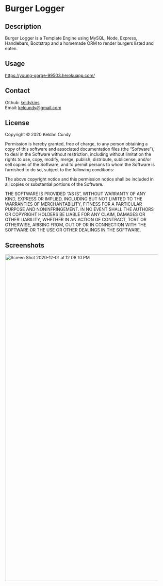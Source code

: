 # Burger Logger

## Description

Burger Logger is a Template Engine using MySQL, Node, Express, Handlebars, Bootstrap and a homemade ORM to render burgers listed and eaten.

## Usage

https://young-gorge-99503.herokuapp.com/

## Contact

Github: [keldykins](http://github.com/keldykins)
<br />
Email: [kelcundy@gmail.com](kelcundy@gmail.com)

## License

Copyright © 2020 Keldan Cundy

Permission is hereby granted, free of charge, to any person obtaining a copy of this software and associated documentation files (the “Software”), to deal in the Software without restriction, including without limitation the rights to use, copy, modify, merge, publish, distribute, sublicense, and/or sell copies of the Software, and to permit persons to whom the Software is furnished to do so, subject to the following conditions:

The above copyright notice and this permission notice shall be included in all copies or substantial portions of the Software.

THE SOFTWARE IS PROVIDED “AS IS”, WITHOUT WARRANTY OF ANY KIND, EXPRESS OR IMPLIED, INCLUDING BUT NOT LIMITED TO THE WARRANTIES OF MERCHANTABILITY, FITNESS FOR A PARTICULAR PURPOSE AND NONINFRINGEMENT. IN NO EVENT SHALL THE AUTHORS OR COPYRIGHT HOLDERS BE LIABLE FOR ANY CLAIM, DAMAGES OR OTHER LIABILITY, WHETHER IN AN ACTION OF CONTRACT, TORT OR OTHERWISE, ARISING FROM, OUT OF OR IN CONNECTION WITH THE SOFTWARE OR THE USE OR OTHER DEALINGS IN THE SOFTWARE.

## Screenshots

<img width="1075" alt="Screen Shot 2020-12-01 at 12 08 10 PM" src="https://user-images.githubusercontent.com/66789135/100785454-e5b3a500-33cd-11eb-84a5-ddfa3503b53a.png">
